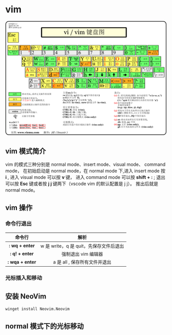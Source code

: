 # vim

<img src="./vim-map.gif" />

## vim 模式简介

vim 的模式三种分别是 normal mode、insert mode、visual mode、 command mode， 在初始启动是 normal mode，在 normal mode 下,进入 insert mode 按 <b> i </b>, 进入 visual mode 可以按 <b> v </b> 键， 进入 command mode 可以按 <b> shift + : </b>; 退出可以按 <b> Esc </b> 键或者按 <b> j j </b> 键两下（vscode vim 的默认配置是 j j）。 推出后就是 normal mode。

## vim 操作

### 命令行退出

|         命令行         |                  解析                   |
| :--------------------: | :-------------------------------------: |
|  <b> : wq + enter</b>  | w 是 write，q 是 quit，先保存文件后退出 |
| <b> : q! + enter </b>  |           强制退出 vim 编辑器           |
| <b> : wqa + enter </b> |      a 是 all , 保存所有文件并退出      |

### 光标插入和移动

## 安装 NeoVim

    winget install Neovim.Neovim

## normal 模式下的光标移动

